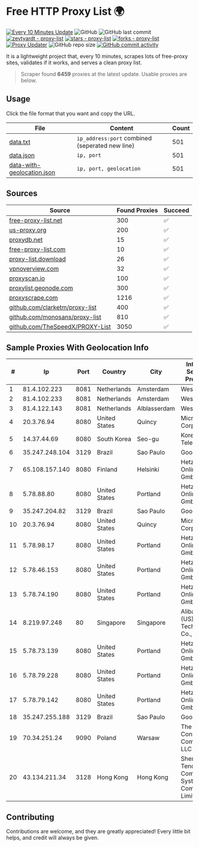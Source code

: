 
# Free HTTP Proxy List 🌍

[![Every 10 Minutes Update](https://github.com/mertguvencli/http-proxy-list/actions/workflows/main.yml/badge.svg?branch=main)](https://github.com/mertguvencli/http-proxy-list/actions/workflows/main.yml)
![GitHub](https://img.shields.io/github/license/mertguvencli/http-proxy-list)
![GitHub last commit](https://img.shields.io/github/last-commit/mertguvencli/http-proxy-list)
[![zevtyardt - proxy-list](https://img.shields.io/static/v1?label=zevtyardt&message=proxy-list&color=blue&logo=github)](https://github.com/zevtyardt/proxy-list "Go to GitHub repo")
[![stars - proxy-list](https://img.shields.io/github/stars/zevtyardt/proxy-list?style=social)](https://github.com/zevtyardt/proxy-list)
[![forks - proxy-list](https://img.shields.io/github/forks/zevtyardt/proxy-list?style=social)](https://github.com/zevtyardt/proxy-list)
[![Proxy Updater](https://github.com/zevtyardt/proxy-list/workflows/Proxy%20Updater/badge.svg)](https://github.com/zevtyardt/proxy-list/actions?query=workflow:"Proxy+Updater")
![GitHub repo size](https://img.shields.io/github/repo-size/zevtyardt/proxy-list)
[![GitHub commit activity](https://img.shields.io/github/commit-activity/m/zevtyardt/proxy-list?logo=commits)](https://github.com/zevtyardt/proxy-list/commits/main)

It is a lightweight project that, every 10 minutes, scrapes lots of free-proxy sites, validates if it works, and serves a clean proxy list.

> Scraper found **6459** proxies at the latest update. Usable proxies are below.

## Usage

Click the file format that you want and copy the URL.

|File|Content|Count|
|----|-------|-----|
|[data.txt](https://raw.githubusercontent.com/mertguvencli/http-proxy-list/main/proxy-list/data.txt)|`ip_address:port` combined (seperated new line)|501|
|[data.json](https://raw.githubusercontent.com/mertguvencli/http-proxy-list/main/proxy-list/data.json)|`ip, port`|501|
|[data-with-geolocation.json](https://raw.githubusercontent.com/mertguvencli/http-proxy-list/main/proxy-list/data-with-geolocation.json)|`ip, port, geolocation`|501|

## Sources

|Source|Found Proxies|Succeed|
|------|-------------|-------|
|[free-proxy-list.net](https://free-proxy-list.net)|300|✅|
|[us-proxy.org](https://www.us-proxy.org)|200|✅|
|[proxydb.net](http://proxydb.net)|15|✅|
|[free-proxy-list.com](https://free-proxy-list.com/?page=&port=&type%5B%5D=http&type%5B%5D=https&up_time=0&search=Search)|10|✅|
|[proxy-list.download](https://www.proxy-list.download/HTTP)|26|✅|
|[vpnoverview.com](https://vpnoverview.com/privacy/anonymous-browsing/free-proxy-servers)|32|✅|
|[proxyscan.io](https://www.proxyscan.io)|100|✅|
|[proxylist.geonode.com](https://proxylist.geonode.com/api/proxy-list?limit=300&page=1&sort_by=lastChecked&sort_type=desc&protocols=http,https)|300|✅|
|[proxyscrape.com](https://api.proxyscrape.com/v2/?request=displayproxies&protocol=http&timeout=10000&country=all&ssl=all&anonymity=all)|1216|✅|
|[github.com/clarketm/proxy-list](https://raw.githubusercontent.com/clarketm/proxy-list/master/proxy-list-raw.txt)|400|✅|
|[github.com/monosans/proxy-list](https://raw.githubusercontent.com/monosans/proxy-list/main/proxies/http.txt)|810|✅|
|[github.com/TheSpeedX/PROXY-List](https://raw.githubusercontent.com/TheSpeedX/PROXY-List/master/http.txt)|3050|✅|


## Sample Proxies With Geolocation Info

|#|Ip|Port|Country|City|Internet Service Provider|
|-|--|----|-------|----|-------------------------|
|1|81.4.102.223|8081|Netherlands|Amsterdam|WeservIT|
|2|81.4.102.233|8081|Netherlands|Amsterdam|WeservIT|
|3|81.4.122.143|8081|Netherlands|Alblasserdam|WeservIT|
|4|20.3.76.94|8080|United States|Quincy|Microsoft Corporation|
|5|14.37.44.69|8080|South Korea|Seo-gu|Korea Telecom|
|6|35.247.248.104|3129|Brazil|Sao Paulo|Google LLC|
|7|65.108.157.140|8080|Finland|Helsinki|Hetzner Online GmbH|
|8|5.78.88.80|8080|United States|Portland|Hetzner Online GmbH|
|9|35.247.204.82|3129|Brazil|Sao Paulo|Google LLC|
|10|20.3.76.94|8080|United States|Quincy|Microsoft Corporation|
|11|5.78.98.17|8080|United States|Portland|Hetzner Online GmbH|
|12|5.78.46.153|8080|United States|Portland|Hetzner Online GmbH|
|13|5.78.74.190|8080|United States|Portland|Hetzner Online GmbH|
|14|8.219.97.248|80|Singapore|Singapore|Alibaba (US) Technology Co., Ltd.|
|15|5.78.73.139|8080|United States|Portland|Hetzner Online GmbH|
|16|5.78.79.228|8080|United States|Portland|Hetzner Online GmbH|
|17|5.78.79.142|8080|United States|Portland|Hetzner Online GmbH|
|18|35.247.255.188|3129|Brazil|Sao Paulo|Google LLC|
|19|70.34.251.24|9090|Poland|Warsaw|The Constant Company, LLC|
|20|43.134.211.34|3128|Hong Kong|Hong Kong|Shenzhen Tencent Computer Systems Company Limited|



## Contributing

Contributions are welcome, and they are greatly appreciated! Every
little bit helps, and credit will always be given.

